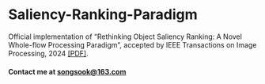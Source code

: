 # Saliency-Ranking-Paradigm
Official implementation of “Rethinking Object Saliency Ranking: A Novel Whole-flow Processing Paradigm”, accepted by IEEE Transactions on Image Processing, 2024 <a href="https://arxiv.org/abs/2312.03226">[PDF]</a>.
#### Contact me at songsook@163.com
